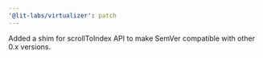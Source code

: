 ```yaml
---
'@lit-labs/virtualizer': patch
---
```


Added a shim for scrollToIndex API to make SemVer compatible with other 0.x versions.
